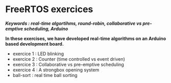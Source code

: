 # FreeRTOS exercices

***Keywords : real-time algortihms, round-robin, collaborative vs pre-emptive scheduling, Arduino***

**In these exercises, we have developed real-time algorithms on an Arduino based development board.**

* exercice 1 : LED blinking
* exercice 2 : Counter (time controlled vs event driven)
* exercice 3 : Collaborative vs pre-emptive scheduling
* exercice 4 : A strongbox opening system
* ball-sort : real time ball sorting
